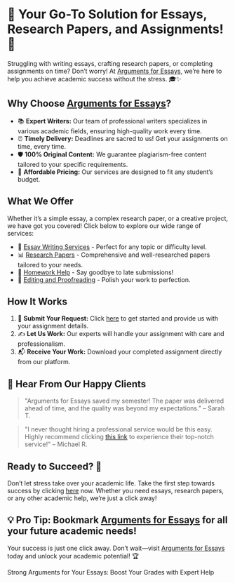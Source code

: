 <h1>🌟 Your Go-To Solution for Essays, Research Papers, and Assignments! 🌟</h1>

<p>Struggling with writing essays, crafting research papers, or completing assignments on time? Don’t worry! At <a href="https://tinyurl.com/topessay?keyword=arguments+for+essays" target="_blank">Arguments for Essays</a>, we’re here to help you achieve academic success without the stress. 🎓✨</p>

<h2>Why Choose <a href="https://tinyurl.com/topessay?keyword=arguments+for+essays" target="_blank">Arguments for Essays</a>?</h2>
<ul>
    <li>📚 <strong>Expert Writers:</strong> Our team of professional writers specializes in various academic fields, ensuring high-quality work every time.</li>
    <li>⏰ <strong>Timely Delivery:</strong> Deadlines are sacred to us! Get your assignments on time, every time.</li>
    <li>🛡️ <strong>100% Original Content:</strong> We guarantee plagiarism-free content tailored to your specific requirements.</li>
    <li>💸 <strong>Affordable Pricing:</strong> Our services are designed to fit any student’s budget.</li>
</ul>

<h2>What We Offer</h2>
<p>Whether it’s a simple essay, a complex research paper, or a creative project, we have got you covered! Click below to explore our wide range of services:</p>
<ul>
    <li>📝 <a href="https://tinyurl.com/topessay?keyword=arguments+for+essays" target="_blank">Essay Writing Services</a> - Perfect for any topic or difficulty level.</li>
    <li>📊 <a href="https://tinyurl.com/topessay?keyword=arguments+for+essays" target="_blank">Research Papers</a> - Comprehensive and well-researched papers tailored to your needs.</li>
    <li>📖 <a href="https://tinyurl.com/topessay?keyword=arguments+for+essays" target="_blank">Homework Help</a> - Say goodbye to late submissions!</li>
    <li>📑 <a href="https://tinyurl.com/topessay?keyword=arguments+for+essays" target="_blank">Editing and Proofreading</a> - Polish your work to perfection.</li>
</ul>

<h2>How It Works</h2>
<ol>
    <li>🎯 <strong>Submit Your Request:</strong> Click <a href="https://tinyurl.com/topessay?keyword=arguments+for+essays" target="_blank">here</a> to get started and provide us with your assignment details.</li>
    <li>✍️ <strong>Let Us Work:</strong> Our experts will handle your assignment with care and professionalism.</li>
    <li>📬 <strong>Receive Your Work:</strong> Download your completed assignment directly from our platform.</li>
</ol>

<h2>💬 Hear From Our Happy Clients</h2>
<blockquote>
    "Arguments for Essays saved my semester! The paper was delivered ahead of time, and the quality was beyond my expectations." – Sarah T.
</blockquote>
<blockquote>
    "I never thought hiring a professional service would be this easy. Highly recommend clicking <a href="https://tinyurl.com/topessay?keyword=arguments+for+essays" target="_blank">this link</a> to experience their top-notch service!" – Michael R.
</blockquote>

<h2>Ready to Succeed? 🚀</h2>
<p>Don’t let stress take over your academic life. Take the first step towards success by clicking <a href="https://tinyurl.com/topessay?keyword=arguments+for+essays" target="_blank">here</a> now. Whether you need essays, research papers, or any other academic help, we’re just a click away!</p>

<h2>💡 Pro Tip: Bookmark <a href="https://tinyurl.com/topessay?keyword=arguments+for+essays" target="_blank">Arguments for Essays</a> for all your future academic needs!</h2>
<p>Your success is just one click away. Don’t wait—visit <a href="https://tinyurl.com/topessay?keyword=arguments+for+essays" target="_blank">Arguments for Essays</a> today and unlock your academic potential! 🏆</p>
Strong Arguments for Your Essays: Boost Your Grades with Expert Help
